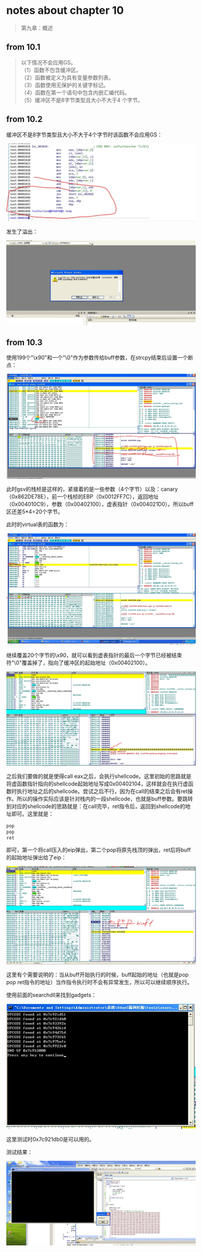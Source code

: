 # notes about chapter 10

>第九章：概述
## from 10.1

>以下情况不会应用GS。  
（1）函数不包含缓冲区。  
（2）函数被定义为具有变量参数列表。  
（3）函数使用无保护的关键字标记。  
（4）函数在第一个语句中包含内嵌汇编代码。  
（5）缓冲区不是8字节类型且大小不大于4 个字节。  

## from 10.2
缓冲区不是8字节类型且大小不大于4个字节时该函数不会应用GS：

![GS_1](./GS_1.JPG)

发生了溢出：

![GS_2](./GS_2.JPG)

## from 10.3
使用199个"\x90"和一个"\0"作为参数传给buff参数，在strcpy结束后设置一个断点：  

![GS_3](./GS_3.JPG)

此时gsv的栈桢是这样的，紧接着的是一些参数（4个字节）以及：canary（0x862DE78E），前一个栈桢的EBP（0x0012FF7C），返回地址（0x004010C9），参数（0x00402100），虚表指针（0x004021D0）。所以buff区还差5*4=20个字节。

此时的virtual表的函数为：

![GS_4](./GS_4.JPG)

继续覆盖20个字节的\x90，就可以看到虚表指针的最后一个字节已经被结束符"\0"覆盖掉了，指向了缓冲区的起始地址（0x00402100）。

![GS_5](./GS_5.JPG)

之后我们要做的就是使得call eax之后，会执行shellcode。这里初始的思路就是将虚函数指针指向的shellcode起始地址写成0x00402104，这样就会在执行虚函数时执行地址之后的shellcode。尝试之后不行，因为在call的结束之后会有ret操作。所以的操作实际应该是针对栈内的一段shellcode，也就是buff参数。要跳转到对应的shellcode的思路就是：在call完毕，ret指令后，返回到shellcode的地址即可。这里就是：
```
pop
pop
ret
```
即可，第一个将call压入的eip弹出，第二个pop将原先栈顶的弹出，ret后将buff的起始地址弹出给了eip：

![GS_6](./GS_6.JPG)

这里有个需要说明的：当从buff开始执行的时候，buff起始的地址（也就是pop pop ret指令的地址）当作指令执行时不会有异常发生，所以可以继续顺序执行。

使用前面的searchdll来找到gadgets：

![GS_7](./GS_7.JPG)

这里测试时0x7c921db0是可以用的。

测试结果：

![success1](./success1.JPG)